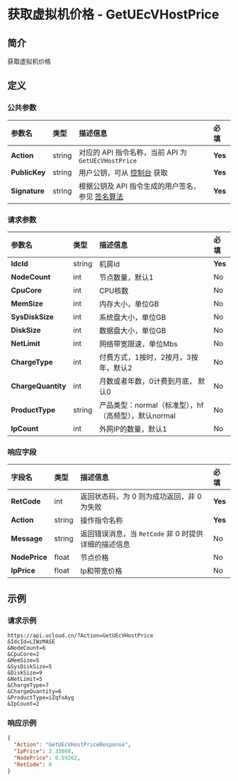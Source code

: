 # 获取虚拟机价格 - GetUEcVHostPrice

## 简介

获取虚拟机价格









## 定义

### 公共参数

| 参数名 | 类型 | 描述信息 | 必填 |
|:---|:---|:---|:---|
| **Action**     | string  | 对应的 API 指令名称，当前 API 为 `GetUEcVHostPrice`                        | **Yes** |
| **PublicKey**  | string  | 用户公钥，可从 [控制台](https://console.ucloud.cn/uapi/apikey) 获取                                             | **Yes** |
| **Signature**  | string  | 根据公钥及 API 指令生成的用户签名，参见 [签名算法](api/summary/signature.md)  | **Yes** |

### 请求参数

| 参数名 | 类型 | 描述信息 | 必填 |
|:---|:---|:---|:---|
| **IdcId** | string | 机房Id |**Yes**|
| **NodeCount** | int | 节点数量，默认1 |No|
| **CpuCore** | int | CPU核数 |No|
| **MemSize** | int | 内存大小，单位GB |No|
| **SysDiskSize** | int | 系统盘大小，单位GB |No|
| **DiskSize** | int | 数据盘大小，单位GB |No|
| **NetLimit** | int | 网络带宽限速，单位Mbs |No|
| **ChargeType** | int | 付费方式，1按时，2按月，3按年，默认2 |No|
| **ChargeQuantity** | int | 月数或者年数，0计费到月底， 默认0 |No|
| **ProductType** | string | 产品类型：normal（标准型），hf（高频型），默认normal |No|
| **IpCount** | int | 外网IP的数量，默认1 |No|

### 响应字段

| 字段名 | 类型 | 描述信息 | 必填 |
|:---|:---|:---|:---|
| **RetCode** | int | 返回状态码，为 0 则为成功返回，非 0 为失败 |**Yes**|
| **Action** | string | 操作指令名称 |**Yes**|
| **Message** | string | 返回错误消息，当 `RetCode` 非 0 时提供详细的描述信息 |No|
| **NodePrice** | float | 节点价格 |No|
| **IpPrice** | float | Ip和带宽价格 |No|




## 示例

### 请求示例
    
```
https://api.ucloud.cn/?Action=GetUEcVHostPrice
&IdcId=LIWzMASE
&NodeCount=6
&CpuCore=2
&MemSize=5
&SysDiskSize=5
&DiskSize=9
&NetLimit=5
&ChargeType=7
&ChargeQuantity=6
&ProductType=iZqfxAyg
&IpCount=2
```

### 响应示例
    
```json
{
  "Action": "GetUEcVHostPriceResponse",
  "IpPrice": 2.33868,
  "NodePrice": 8.59262,
  "RetCode": 0
}
```





